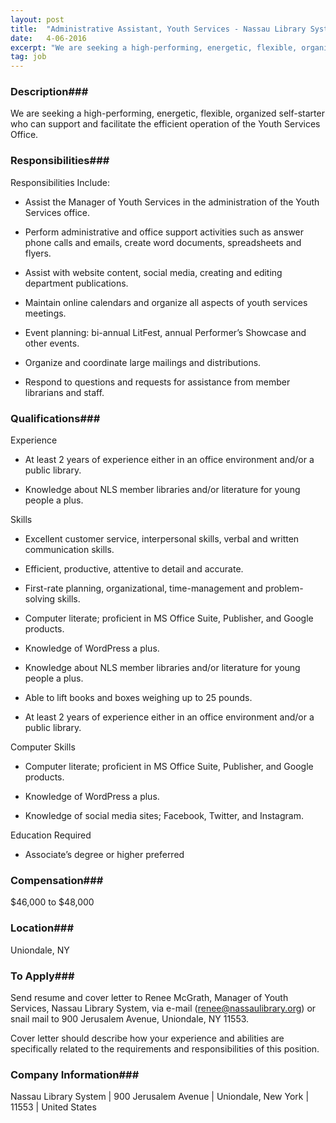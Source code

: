 ```yaml
---
layout: post
title:  "Administrative Assistant, Youth Services - Nassau Library System"
date:   4-06-2016
excerpt: "We are seeking a high-performing, energetic, flexible, organized self-starter who can support and facilitate the efficient operation of the Youth Services Office."
tag: job
---
```


### Description###

We are seeking a high-performing, energetic, flexible, organized self-starter who can support and facilitate the efficient operation of the Youth Services Office.


### Responsibilities###

Responsibilities Include:

* Assist the Manager of Youth Services in the administration of the Youth Services office.

* Perform administrative and office support activities such as answer phone calls and emails, create word documents, spreadsheets and flyers.

* Assist with website content, social media, creating and editing department publications.

* Maintain online calendars and organize all aspects of youth services meetings.

* Event planning: bi-annual LitFest, annual Performer’s Showcase and other events.

* Organize and coordinate large mailings and distributions.

* Respond to questions and requests for assistance from member librarians and staff.


### Qualifications###

Experience

* At least 2 years of experience either in an office environment and/or a public library.

* Knowledge about NLS member libraries and/or literature for young people a plus.

Skills

* Excellent customer service, interpersonal skills, verbal and written communication skills.

* Efficient, productive, attentive to detail and accurate.

* First-rate planning, organizational, time-management and problem-solving skills.

* Computer literate; proficient in MS Office Suite, Publisher, and Google products.

* Knowledge of WordPress a plus.

* Knowledge about NLS member libraries and/or literature for young people a plus.

* Able to lift books and boxes weighing up to 25 pounds.

* At least 2 years of experience either in an office environment and/or a public library.

Computer Skills

* Computer literate; proficient in MS Office Suite, Publisher, and Google products.

* Knowledge of WordPress a plus.

* Knowledge of social media sites; Facebook, Twitter, and Instagram.

Education Required

* Associate’s degree or higher preferred


### Compensation###

$46,000 to $48,000


### Location###

Uniondale, NY




### To Apply###

Send resume and cover letter to Renee McGrath, Manager of Youth Services, Nassau Library System, via e-mail (renee@nassaulibrary.org) or snail mail to 900 Jerusalem Avenue, Uniondale, NY 11553.

Cover letter should describe how your experience and abilities are specifically related to the requirements and responsibilities of this position.


### Company Information###

 Nassau Library System | 900 Jerusalem Avenue | Uniondale, New York | 11553 | United States



